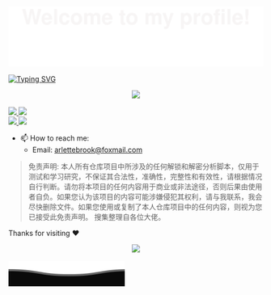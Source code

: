 ![](assets/Bottom_up.svg)

<a href="https://github.com/arlettebrook"><img src="https://readme-typing-svg.herokuapp.com?font=Fira+Code&pause=1000&width=435&lines=Hi+there+%F0%9F%91%8B%2C+I+am+Arlettebrook." alt="Typing SVG" /></a>



<p align="center"> 
    <a href='https://github.com/arlettebrook'><img src="https://github-readme-stats.vercel.app/api?username=arlettebrook&show_icons=true&theme=onedark&show=reviews,discussions_started,discussions_answered,prs_merged,prs_merged_percentage">  </a>
</p>



<div class="image-container">
    <a href='https://github.com/arlettebrook/autoCheck-in'>
        <img src='https://github-readme-stats.vercel.app/api/pin/?username=arlettebrook&repo=autoCheck-in'>
    </a>
    <a href='https://github.com/arlettebrook/autoCheck-in'>
        <img src='https://github-readme-stats.vercel.app/api/pin/?username=arlettebrook&repo=autoCheck-in'>
    </a>
    <!-- 添加更多图片链接 -->
</div>


<div class="image-container">
    <a href='https://github.com/arlettebrook/autoCheck-in'>
        <img src='https://github-readme-stats.vercel.app/api/pin/?username=arlettebrook&repo=autoCheck-in'>
    </a>
    <a href='https://github.com/arlettebrook/autoCheck-in'>
        <img src='https://github-readme-stats.vercel.app/api/pin/?username=arlettebrook&repo=autoCheck-in'>
    </a>
    <!-- 添加更多图片链接 -->
</div>






- 📫 How to reach me: 
  * Email: arlettebrook@foxmail.com



> 免责声明: 本人所有仓库项目中所涉及的任何解锁和解密分析脚本，仅用于测试和学习研究，不保证其合法性，准确性，完整性和有效性，请根据情况自行判断。请勿将本项目的任何内容用于商业或非法途径，否则后果由使用者自负。如果您认为该项目的内容可能涉嫌侵犯其权利，请与我联系，我会尽快删除文件。如果您使用或复制了本人仓库项目中的任何内容，则视为您已接受此免责声明。 搜集整理自各位大佬。



Thanks for visiting :heart:

<p align="center"> 
<img src="https://profile-counter.glitch.me/arlettebrook/count.svg">  



![](README.assets/Bottom_down.svg)







<!--
**arlettebrook/arlettebrook** is a ✨ _special_ ✨ repository because its `README.md` (this file) appears on your GitHub profile.

Here are some ideas to get you started:

- 🔭 I’m currently working on ...
- 🌱 I’m currently learning ...
- 👯 I’m looking to collaborate on ...
- 🤔 I’m looking for help with ...
- 💬 Ask me about ...
- 📫 How to reach me: ...
- 😄 Pronouns: ...
- ⚡ Fun fact: ...
-->
